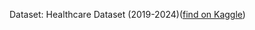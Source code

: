 Dataset: Healthcare Dataset (2019-2024)([find on Kaggle](https://www.kaggle.com/datasets/muhammadehsan000/healthcare-dataset-2019-2024))
